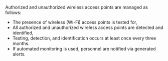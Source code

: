 Authorized and unauthorized wireless access points are managed as follows:

- The presence of wireless (Wi-Fi) access points is tested for,
- All authorized and unauthorized wireless access points are detected and identified,
- Testing, detection, and identification occurs at least once every three months.
- If automated monitoring is used, personnel are notified via generated alerts.
